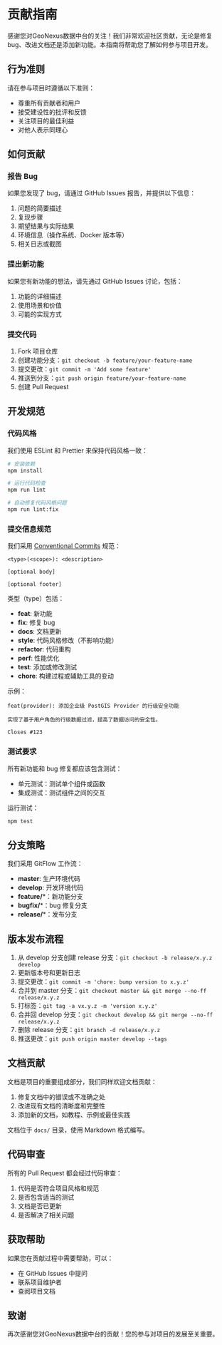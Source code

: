 # 贡献指南

感谢您对GeoNexus数据中台的关注！我们非常欢迎社区贡献，无论是修复 bug、改进文档还是添加新功能。本指南将帮助您了解如何参与项目开发。

## 行为准则

请在参与项目时遵循以下准则：

- 尊重所有贡献者和用户
- 接受建设性的批评和反馈
- 关注项目的最佳利益
- 对他人表示同理心

## 如何贡献

### 报告 Bug

如果您发现了 bug，请通过 GitHub Issues 报告，并提供以下信息：

1. 问题的简要描述
2. 复现步骤
3. 期望结果与实际结果
4. 环境信息（操作系统、Docker 版本等）
5. 相关日志或截图

### 提出新功能

如果您有新功能的想法，请先通过 GitHub Issues 讨论，包括：

1. 功能的详细描述
2. 使用场景和价值
3. 可能的实现方式

### 提交代码

1. Fork 项目仓库
2. 创建功能分支：`git checkout -b feature/your-feature-name`
3. 提交更改：`git commit -m 'Add some feature'`
4. 推送到分支：`git push origin feature/your-feature-name`
5. 创建 Pull Request

## 开发规范

### 代码风格

我们使用 ESLint 和 Prettier 来保持代码风格一致：

```bash
# 安装依赖
npm install

# 运行代码检查
npm run lint

# 自动修复代码风格问题
npm run lint:fix
```

### 提交信息规范

我们采用 [Conventional Commits](https://www.conventionalcommits.org/) 规范：

```
<type>(<scope>): <description>

[optional body]

[optional footer]
```

类型（type）包括：

- **feat**: 新功能
- **fix**: 修复 bug
- **docs**: 文档更新
- **style**: 代码风格修改（不影响功能）
- **refactor**: 代码重构
- **perf**: 性能优化
- **test**: 添加或修改测试
- **chore**: 构建过程或辅助工具的变动

示例：

```
feat(provider): 添加企业级 PostGIS Provider 的行级安全功能

实现了基于用户角色的行级数据过滤，提高了数据访问的安全性。

Closes #123
```

### 测试要求

所有新功能和 bug 修复都应该包含测试：

- 单元测试：测试单个组件或函数
- 集成测试：测试组件之间的交互

运行测试：

```bash
npm test
```

## 分支策略

我们采用 GitFlow 工作流：

- **master**: 生产环境代码
- **develop**: 开发环境代码
- **feature/***：新功能分支
- **bugfix/***：bug 修复分支
- **release/***：发布分支

## 版本发布流程

1. 从 develop 分支创建 release 分支：`git checkout -b release/x.y.z develop`
2. 更新版本号和更新日志
3. 提交更改：`git commit -m 'chore: bump version to x.y.z'`
4. 合并到 master 分支：`git checkout master && git merge --no-ff release/x.y.z`
5. 打标签：`git tag -a vx.y.z -m 'version x.y.z'`
6. 合并回 develop 分支：`git checkout develop && git merge --no-ff release/x.y.z`
7. 删除 release 分支：`git branch -d release/x.y.z`
8. 推送更改：`git push origin master develop --tags`

## 文档贡献

文档是项目的重要组成部分，我们同样欢迎文档贡献：

1. 修复文档中的错误或不准确之处
2. 改进现有文档的清晰度和完整性
3. 添加新的文档，如教程、示例或最佳实践

文档位于 `docs/` 目录，使用 Markdown 格式编写。

## 代码审查

所有的 Pull Request 都会经过代码审查：

1. 代码是否符合项目风格和规范
2. 是否包含适当的测试
3. 文档是否已更新
4. 是否解决了相关问题

## 获取帮助

如果您在贡献过程中需要帮助，可以：

- 在 GitHub Issues 中提问
- 联系项目维护者
- 查阅项目文档

## 致谢

再次感谢您对GeoNexus数据中台的贡献！您的参与对项目的发展至关重要。
